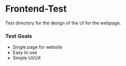# Frontend-Test

Test directory for the design of the UI for the webpage.

### Test Goals
* Single page for website
* Easy to use
* Simple UI/UX